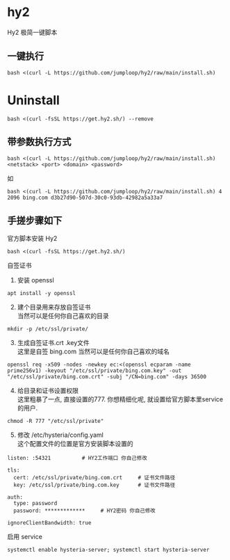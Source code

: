 # hy2
Hy2 极简一键脚本

## 一键执行

```
bash <(curl -L https://github.com/jumploop/hy2/raw/main/install.sh)
```

# Uninstall
```
bash <(curl -fsSL https://get.hy2.sh/) --remove
```

## 带参数执行方式
```
bash <(curl -L https://github.com/jumploop/hy2/raw/main/install.sh) <netstack> <port> <domain> <password>
```
如
```
bash <(curl -L https://github.com/jumploop/hy2/raw/main/install.sh) 4 2096 bing.com d3b27d90-507d-30c0-93db-42982a5a33a7
```


## 手搓步骤如下

官方脚本安装 Hy2  
```
bash <(curl -fsSL https://get.hy2.sh/)
```

自签证书  
1. 安装 openssl
```
apt install -y openssl
```   
2. 建个目录用来存放自签证书  
   当然可以是任何你自己喜欢的目录
```
mkdir -p /etc/ssl/private/
```
3. 生成自签证书.crt .key文件  
   这里是自签 bing.com 当然可以是任何你自己喜欢的域名
```
openssl req -x509 -nodes -newkey ec:<(openssl ecparam -name prime256v1) -keyout "/etc/ssl/private/bing.com.key" -out "/etc/ssl/private/bing.com.crt" -subj "/CN=bing.com" -days 36500
```   
4. 给目录和证书设置权限  
   这里粗暴了一点, 直接设置的777. 你想精细化呢, 就设置给官方脚本里service的用户.
```
chmod -R 777 "/etc/ssl/private"
```
5. 修改 /etc/hysteria/config.yaml  
   这个配置文件的位置是官方安装脚本设置的
```
listen: :54321          # HY2工作端口 你自己修改

tls:
  cert: /etc/ssl/private/bing.com.crt     # 证书文件路径
  key: /etc/ssl/private/bing.com.key      # 证书文件路径

auth:
  type: password
  password: *************     # HY2密码 你自己修改

ignoreClientBandwidth: true
```

启用 service  
```
systemctl enable hysteria-server; systemctl start hysteria-server
```
